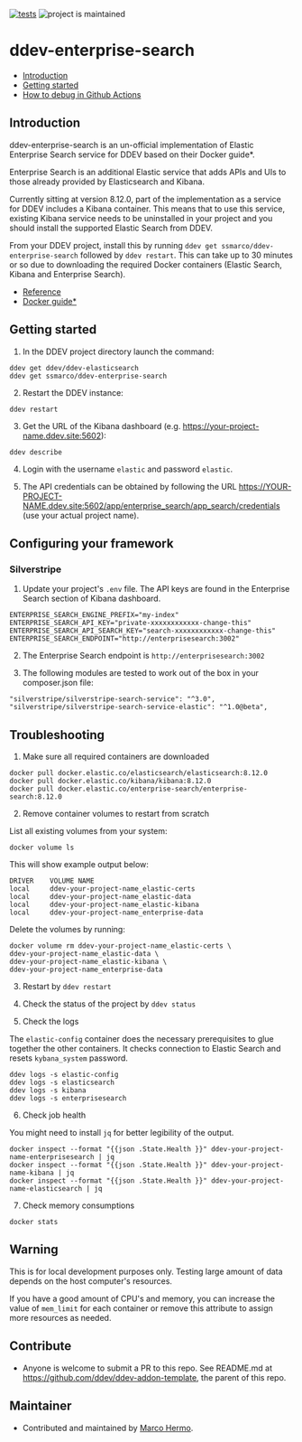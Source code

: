[![tests](https://github.com/ssmarco/ddev-enterprise-search/actions/workflows/tests.yml/badge.svg)](https://github.com/ssmarco/ddev-enterprise-search/actions/workflows/tests.yml) ![project is maintained](https://img.shields.io/maintenance/yes/2024.svg)

# ddev-enterprise-search <!-- omit in toc -->

- [Introduction](#introduction)
- [Getting started](#getting-started)
- [How to debug in Github Actions](#how-to-debug-tests-github-actions)

## Introduction

ddev-enterprise-search is an un-official implementation of Elastic Enterprise Search service for DDEV based on their Docker guide\*.

Enterprise Search is an additional Elastic service that adds APIs and UIs to those already provided by Elasticsearch and Kibana.

Currently sitting at version 8.12.0, part of the implementation as a service for DDEV includes a Kibana container.
This means that to use this service, existing Kibana service needs to be uninstalled in your project and you should install the supported Elastic Search from DDEV.

From your DDEV project, install this by running `ddev get ssmarco/ddev-enterprise-search` followed by `ddev restart`.
This can take up to 30 minutes or so due to downloading the required Docker containers (Elastic Search, Kibana and Enterprise Search).

- [Reference](https://www.elastic.co/guide/en/enterprise-search/current/start.html)
- [Docker guide\*](https://www.elastic.co/guide/en/enterprise-search/current/docker.html)

## Getting started

1. In the DDEV project directory launch the command:

```
ddev get ddev/ddev-elasticsearch
ddev get ssmarco/ddev-enterprise-search
```

2. Restart the DDEV instance:

```
ddev restart
```

3. Get the URL of the Kibana dashboard (e.g. https://your-project-name.ddev.site:5602):

```
ddev describe
```

4. Login with the username `elastic` and password `elastic`.

5. The API credentials can be obtained by following the URL https://YOUR-PROJECT-NAME.ddev.site:5602/app/enterprise_search/app_search/credentials (use your actual project name).

## Configuring your framework

### Silverstripe

1. Update your project's `.env` file. The API keys are found in the Enterprise Search section of Kibana dashboard.

```
ENTERPRISE_SEARCH_ENGINE_PREFIX="my-index"
ENTERPRISE_SEARCH_API_KEY="private-xxxxxxxxxxxx-change-this"
ENTERPRISE_SEARCH_API_SEARCH_KEY="search-xxxxxxxxxxxx-change-this"
ENTERPRISE_SEARCH_ENDPOINT="http://enterprisesearch:3002"
```

2. The Enterprise Search endpoint is `http://enterprisesearch:3002`

3. The following modules are tested to work out of the box in your composer.json file:

```
"silverstripe/silverstripe-search-service": "^3.0",
"silverstripe/silverstripe-search-service-elastic": "^1.0@beta",
```

## Troubleshooting

1. Make sure all required containers are downloaded

```
docker pull docker.elastic.co/elasticsearch/elasticsearch:8.12.0
docker pull docker.elastic.co/kibana/kibana:8.12.0
docker pull docker.elastic.co/enterprise-search/enterprise-search:8.12.0
```

2. Remove container volumes to restart from scratch

List all existing volumes from your system:

```
docker volume ls
```

This will show example output below:

```
DRIVER    VOLUME NAME
local     ddev-your-project-name_elastic-certs
local     ddev-your-project-name_elastic-data
local     ddev-your-project-name_elastic-kibana
local     ddev-your-project-name_enterprise-data
```

Delete the volumes by running:

```
docker volume rm ddev-your-project-name_elastic-certs \
ddev-your-project-name_elastic-data \
ddev-your-project-name_elastic-kibana \
ddev-your-project-name_enterprise-data
```

3. Restart by `ddev restart`

4. Check the status of the project by `ddev status`

5. Check the logs

The `elastic-config` container does the necessary prerequisites to glue together the other containers. It checks connection to Elastic Search and resets `kybana_system` password.

```
ddev logs -s elastic-config
ddev logs -s elasticsearch
ddev logs -s kibana
ddev logs -s enterprisesearch
```

6. Check job health

You might need to install `jq` for better legibility of the output.

```
docker inspect --format "{{json .State.Health }}" ddev-your-project-name-enterprisesearch | jq
docker inspect --format "{{json .State.Health }}" ddev-your-project-name-kibana | jq
docker inspect --format "{{json .State.Health }}" ddev-your-project-name-elasticsearch | jq
```

7. Check memory consumptions

```
docker stats
```

## Warning

This is for local development purposes only. Testing large amount of data depends on the host computer's resources.

If you have a good amount of CPU's and memory, you can increase the value of `mem_limit` for each container or remove this attribute to assign more resources as needed.

## Contribute

- Anyone is welcome to submit a PR to this repo. See README.md at https://github.com/ddev/ddev-addon-template, the parent of this repo.

## Maintainer

- Contributed and maintained by [Marco Hermo](https://github.com/ssmarco).
